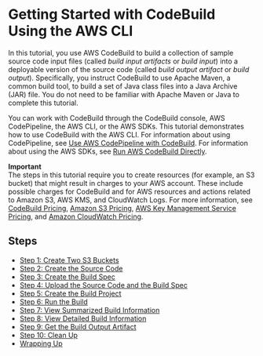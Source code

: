 # Getting Started with CodeBuild Using the AWS CLI<a name="getting-started-cli"></a>

In this tutorial, you use AWS CodeBuild to build a collection of sample source code input files \(called *build input artifacts* or *build input*\) into a deployable version of the source code \(called *build output artifact* or *build output*\)\. Specifically, you instruct CodeBuild to use Apache Maven, a common build tool, to build a set of Java class files into a Java Archive \(JAR\) file\. You do not need to be familiar with Apache Maven or Java to complete this tutorial\.

You can work with CodeBuild through the CodeBuild console, AWS CodePipeline, the AWS CLI, or the AWS SDKs\. This tutorial demonstrates how to use CodeBuild with the AWS CLI\. For information about using CodePipeline, see [Use AWS CodePipeline with CodeBuild](how-to-create-pipeline.md)\. For information about using the AWS SDKs, see [Run AWS CodeBuild Directly](how-to-run.md)\. 

**Important**  
The steps in this tutorial require you to create resources \(for example, an S3 bucket\) that might result in charges to your AWS account\. These include possible charges for CodeBuild and for AWS resources and actions related to Amazon S3, AWS KMS, and CloudWatch Logs\. For more information, see [CodeBuild Pricing](http://aws.amazon.com/codebuild/pricing), [Amazon S3 Pricing](http://aws.amazon.com/s3/pricing), [AWS Key Management Service Pricing](http://aws.amazon.com/kms/pricing), and [Amazon CloudWatch Pricing](http://aws.amazon.com/cloudwatch/pricing)\.

## Steps<a name="getting-started-cli-steps"></a>
+ [Step 1: Create Two S3 Buckets](getting-started-cli-input-bucket.md)
+ [Step 2: Create the Source Code](getting-started-cli-create-source-code.md)
+ [Step 3: Create the Build Spec](getting-started-cli-create-build-spec.md)
+ [Step 4: Upload the Source Code and the Build Spec](getting-started-cli-upload-source-code.md)
+ [Step 5: Create the Build Project](getting-started-cli-create-build-project.md)
+ [Step 6: Run the Build](getting-started-cli-run-build.md)
+ [Step 7: View Summarized Build Information](getting-started-cli-monitor-build.md)
+ [Step 8: View Detailed Build Information](getting-started-cli-build-log.md)
+ [Step 9: Get the Build Output Artifact](getting-started-cli-output.md)
+ [Step 10: Clean Up](getting-started-cli-clean-up.md)
+ [Wrapping Up](getting-started-cli-next-steps.md)